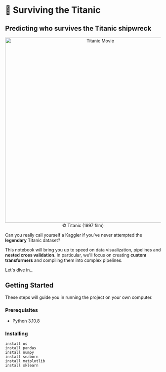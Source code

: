 # 🚢 Surviving the Titanic

## Predicting who survives the Titanic shipwreck

<div align="center">
    <img src="https://www.en-vols.com/wp-content/uploads/afmm/2022/12/titanic2.jpg" alt="Titanic Movie" style="width: 600px;" align="center"/>
</div>
<div align="center">
  © Titanic (1997 film)
</div>

<div>

Can you really call yourself a Kaggler if you've never attempted the **legendary** Titanic dataset?

This notebook will bring you up to speed on data visualization, pipelines and **nested cross validation**. In particular, we'll focus on creating **custom transformers** and compiling them into complex pipelines.

Let's dive in...

## Getting Started

These steps will guide you in running the project on your own computer.

### Prerequisites

* Python 3.10.8

### Installing

```
install os
install pandas
install numpy
install seaborn
install matplotlib
install sklearn
```
</div>
